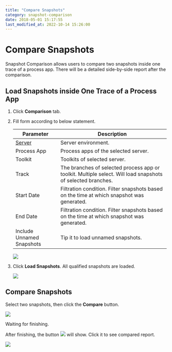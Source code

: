 ```yaml
---
title: "Compare Snapshots"
category: snapshot-comparison
date: 2018-05-01 15:17:55
last_modified_at: 2022-10-14 15:26:00
---
```


# Compare Snapshots
Snapshot Comparison allows users to compare two snapshots inside one trace of a process app. There will be a detailed side-by-side report after the comparison.

## Load Snapshots inside One Trace of a Process App

1. Click **Comparison** tab.

2. Fill form according to below statement.

	 Parameter             | Description       
	 ----------------------|-------------------
	 [Server][1]           |Server environment.
	 Process App           |Process apps of the selected server.
	 Toolkit               |Toolkits of  selected server.
	 Track                 |The branches of selected process app or toolkit. Multiple select. Will load snapshots of selected branches.
	 Start Date            |Filtration condition. Filter snapshots based on the time at which snapshot was generated.
	 End Date              |Filtration condition. Filter snapshots based on the time at which snapshot was generated.
	 Include Unnamed Snapshots|Tip it to load unnamed snapshots. 
	 
	 ![][snapshot-comparison-form]
	 
3. Click **Load Snapshots**. All qualified snapshots are loaded. 

	![][snapshots]
	
	

## Compare Snapshots

Select two snapshots, then click the **Compare** button.

![][snapshot-comparison-compare-button]

Waiting for finishing.
	
After finishing, the button ![][snapshot-comparison-compare-pre-report-icon] will show. Click it to see compared report.
	
![][snapshot-comparison-compare-report-button]



[snapshot-comparison-form]: ../images/snapshot-comparison/snapshot-comparison-form.png
[snapshots]: ../images/snapshot-comparison/snapshot-comparison-snapshots.png
[brief-changes]: ../images/snapshot-comparison/snapshot-comparison-brief-changes.png
[snapshot-comparison-compare-pre]: ../images/snapshot-comparison/snapshot-comparison-compare-pre.png
[snapshot-comparison-file-button]: ../images/snapshot-comparison/snapshot-comparison-file-button.png
[snapshot-comparison-compare-pre-report]: ../images/snapshot-comparison/snapshot-comparison-compare-pre-report.png
[snapshot-comparison-compare-pre-report-icon]: ../images/snapshot-comparison/snapshot-comparison-compare-pre-report-icon.png
[snapshot-comparison-compare-button]: ../images/snapshot-comparison/snapshot-comparison-compare-button.png
[snapshot-comparison-compare-report-button]: ../images/snapshot-comparison/snapshot-comparison-compare-report-button.png
[1]: ../administration/administration-bpm-configuration.html
